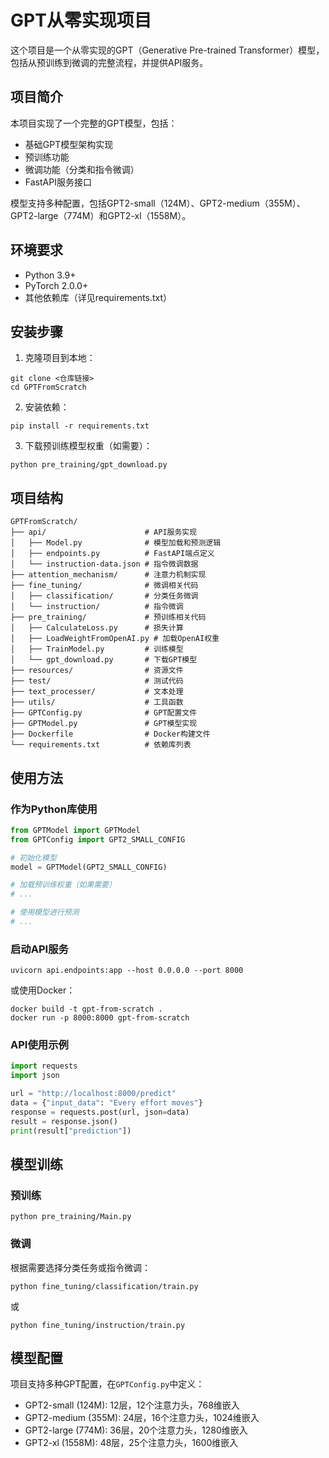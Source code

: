 # GPT从零实现项目

这个项目是一个从零实现的GPT（Generative Pre-trained Transformer）模型，包括从预训练到微调的完整流程，并提供API服务。

## 项目简介

本项目实现了一个完整的GPT模型，包括：
- 基础GPT模型架构实现
- 预训练功能
- 微调功能（分类和指令微调）
- FastAPI服务接口

模型支持多种配置，包括GPT2-small（124M）、GPT2-medium（355M）、GPT2-large（774M）和GPT2-xl（1558M）。

## 环境要求

- Python 3.9+
- PyTorch 2.0.0+
- 其他依赖库（详见requirements.txt）

## 安装步骤

1. 克隆项目到本地：
```
git clone <仓库链接>
cd GPTFromScratch
```

2. 安装依赖：
```
pip install -r requirements.txt
```

3. 下载预训练模型权重（如需要）：
```
python pre_training/gpt_download.py
```

## 项目结构

```
GPTFromScratch/
├── api/                      # API服务实现
│   ├── Model.py              # 模型加载和预测逻辑
│   ├── endpoints.py          # FastAPI端点定义
│   └── instruction-data.json # 指令微调数据
├── attention_mechanism/      # 注意力机制实现
├── fine_tuning/              # 微调相关代码
│   ├── classification/       # 分类任务微调
│   └── instruction/          # 指令微调
├── pre_training/             # 预训练相关代码
│   ├── CalculateLoss.py      # 损失计算
│   ├── LoadWeightFromOpenAI.py # 加载OpenAI权重
│   ├── TrainModel.py         # 训练模型
│   └── gpt_download.py       # 下载GPT模型
├── resources/                # 资源文件
├── test/                     # 测试代码
├── text_processer/           # 文本处理
├── utils/                    # 工具函数
├── GPTConfig.py              # GPT配置文件
├── GPTModel.py               # GPT模型实现
├── Dockerfile                # Docker构建文件
└── requirements.txt          # 依赖库列表
```

## 使用方法

### 作为Python库使用

```python
from GPTModel import GPTModel
from GPTConfig import GPT2_SMALL_CONFIG

# 初始化模型
model = GPTModel(GPT2_SMALL_CONFIG)

# 加载预训练权重（如果需要）
# ...

# 使用模型进行预测
# ...
```

### 启动API服务

```
uvicorn api.endpoints:app --host 0.0.0.0 --port 8000
```

或使用Docker：

```
docker build -t gpt-from-scratch .
docker run -p 8000:8000 gpt-from-scratch
```

### API使用示例

```python
import requests
import json

url = "http://localhost:8000/predict"
data = {"input_data": "Every effort moves"}
response = requests.post(url, json=data)
result = response.json()
print(result["prediction"])
```

## 模型训练

### 预训练

```
python pre_training/Main.py
```

### 微调

根据需要选择分类任务或指令微调：

```
python fine_tuning/classification/train.py
```

或

```
python fine_tuning/instruction/train.py
```

## 模型配置

项目支持多种GPT配置，在`GPTConfig.py`中定义：

- GPT2-small (124M): 12层，12个注意力头，768维嵌入
- GPT2-medium (355M): 24层，16个注意力头，1024维嵌入
- GPT2-large (774M): 36层，20个注意力头，1280维嵌入
- GPT2-xl (1558M): 48层，25个注意力头，1600维嵌入

